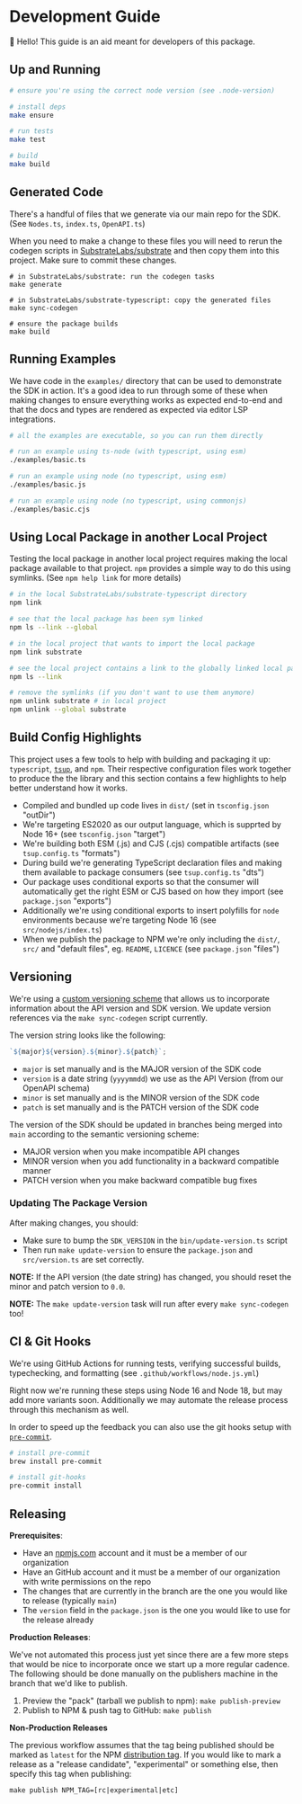 # Development Guide

👋 Hello! This guide is an aid meant for developers of this package.

## Up and Running

```sh
# ensure you're using the correct node version (see .node-version)

# install deps
make ensure

# run tests
make test

# build
make build
```

## Generated Code

There's a handful of files that we generate via our main repo for the SDK. (See `Nodes.ts`, `index.ts`, `OpenAPI.ts`)

When you need to make a change to these files you will need to rerun the codegen scripts in [SubstrateLabs/substrate](https://github.com/SubstrateLabs/substrate)
and then copy them into this project. Make sure to commit these changes.

```#sh
# in SubstrateLabs/substrate: run the codegen tasks
make generate

# in SubstrateLabs/substrate-typescript: copy the generated files
make sync-codegen

# ensure the package builds
make build
```

## Running Examples

We have code in the `examples/` directory that can be used to demonstrate the SDK in action. It's a good
idea to run through some of these when making changes to ensure everything works as expected end-to-end
and that the docs and types are rendered as expected via editor LSP integrations.

```sh
# all the examples are executable, so you can run them directly

# run an example using ts-node (with typescript, using esm)
./examples/basic.ts

# run an example using node (no typescript, using esm)
./examples/basic.js

# run an example using node (no typescript, using commonjs)
./examples/basic.cjs
```

## Using Local Package in another Local Project

Testing the local package in another local project requires making the local package available to that project.
`npm` provides a simple way to do this using symlinks. (See `npm help link` for more details)

```sh
# in the local SubstrateLabs/substrate-typescript directory
npm link

# see that the local package has been sym linked
npm ls --link --global

# in the local project that wants to import the local package
npm link substrate

# see the local project contains a link to the globally linked local package
npm ls --link

# remove the symlinks (if you don't want to use them anymore)
npm unlink substrate # in local project
npm unlink --global substrate
```

## Build Config Highlights

This project uses a few tools to help with building and packaging it up: `typescript`, [`tsup`](https://github.com/egoist/tsup), and `npm`.
Their respective configuration files work together to produce the the library and this section contains a few highlights to
help better understand how it works.

- Compiled and bundled up code lives in `dist/` (set in `tsconfig.json` "outDir")
- We're targeting ES2020 as our output language, which is supprted by Node 16+ (see `tsconfig.json` "target")
- We're building both ESM (.js) and CJS (.cjs) compatible artifacts (see `tsup.config.ts` "formats")
- During build we're generating TypeScript declaration files and making them available to package consumers (see `tsup.config.ts` "dts")
- Our package uses conditional exports so that the consumer will automatically get the right ESM or CJS based on how they import (see `package.json` "exports")
- Additionally we're using conditional exports to insert polyfills for `node` environments because we're targeting Node 16 (see `src/nodejs/index.ts`)
- When we publish the package to NPM we're only including the `dist/`, `src/` and "default files", eg. `README`, `LICENCE` (see `package.json` "files")

## Versioning

We're using a [custom versioning scheme](https://guides.substrate.run/sdks/versioning) that allows us to
incorporate information about the API version and SDK version. We update version references via the
`make sync-codegen` script currently.

The version string looks like the following:

```js
`${major}${version}.${minor}.${patch}`;
```

- `major` is set manually and is the MAJOR version of the SDK code
- `version` is a date string (`yyyymmdd`) we use as the API Version (from our OpenAPI schema)
- `minor` is set manually and is the MINOR version of the SDK code
- `patch` is set manually and is the PATCH version of the SDK code

The version of the SDK should be updated in branches being merged into `main` according to the semantic versioning scheme:

- MAJOR version when you make incompatible API changes
- MINOR version when you add functionality in a backward compatible manner
- PATCH version when you make backward compatible bug fixes

### Updating The Package Version

After making changes, you should:

- Make sure to bump the `SDK_VERSION` in the `bin/update-version.ts` script
- Then run `make update-version` to ensure the `package.json` and `src/version.ts` are set correctly.

**NOTE:** If the API version (the date string) has changed, you should reset the minor and patch version to `0.0`.

**NOTE:** The `make update-version` task will run after every `make sync-codegen` too!

## CI & Git Hooks

We're using GitHub Actions for running tests, verifying successful builds, typechecking, and formatting (see `.github/workflows/node.js.yml`)

Right now we're running these steps using Node 16 and Node 18, but may add more variants soon. Additionally we may automate the release process through this mechanism as well.

In order to speed up the feedback you can also use the git hooks setup with [`pre-commit`](https://pre-commit.com/).

```sh
# install pre-commit
brew install pre-commit

# install git-hooks
pre-commit install
```

## Releasing

**Prerequisites**:

- Have an [npmjs.com](https://www.npmjs.com/) account and it must be a member of our organization
- Have an GitHub account and it must be a member of our organization with write permissions on the repo
- The changes that are currently in the branch are the one you would like to release (typically `main`)
- The `version` field in the `package.json` is the one you would like to use for the release already

**Production Releases**:

We've not automated this process just yet since there are a few more steps that would be nice to incorporate once
we start up a more regular cadence. The following should be done manually on the publishers machine in the branch
that we'd like to publish.

1. Preview the "pack" (tarball we publish to npm): `make publish-preview`
2. Publish to NPM & push tag to GitHub: `make publish`

**Non-Production Releases**

The previous workflow assumes that the tag being published should be marked as `latest` for the NPM
[distribution tag](https://docs.npmjs.com/adding-dist-tags-to-packages). If you would like to mark a release as
a "release candidate", "experimental" or something else, then specify this tag when publishing:

```
make publish NPM_TAG=[rc|experimental|etc]
```

